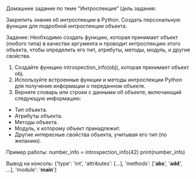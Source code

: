 Домашнее задание по теме "Интроспекция"
Цель задания:

Закрепить знания об интроспекции в Python.
Создать персональную функции для подробной интроспекции объекта.

Задание:
Необходимо создать функцию, которая принимает объект (любого типа) в качестве аргумента и проводит интроспекцию этого объекта, чтобы определить его тип, атрибуты, методы, модуль, и другие свойства.

1. Создайте функцию introspection_info(obj), которая принимает объект obj.
2. Используйте встроенные функции и методы интроспекции Python для получения информации о переданном объекте.
3. Верните словарь или строки с данными об объекте, включающий следующую информацию:
  - Тип объекта.
  - Атрибуты объекта.
  - Методы объекта.
  - Модуль, к которому объект принадлежит.
  - Другие интересные свойства объекта, учитывая его тип (по желанию).


Пример работы:
number_info = introspection_info(42)
print(number_info)

Вывод на консоль:
{'type': 'int', 'attributes': [...], 'methods': ['__abs__', '__add__', ...], 'module': '__main__'}
